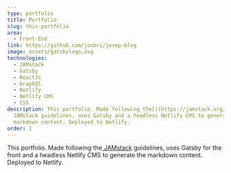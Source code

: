```yaml
---
type: portfolio
title: Portfolio
slug: this-portfolio
area:
  - Front-End
link: https://github.com/josbri/josep-blog
image: assets/gatsbylogo.svg
technologies:
  - JAMstack
  - Gatsby
  - ReactJs
  - GraphQl
  - Netlify
  - Netlify CMS
  - CSS
description: This portfolio. Made following the[](https://jamstack.org/)
  JAMstack guidelines, uses Gatsby and a headless Netlify CMS to generate the
  markdown content. Deployed to Netlify.
order: 1
---
```

This portfolio. Made following the[ JAMstack](https://jamstack.org/) guidelines, uses Gatsby for the front and a headless Netlify CMS to generate the markdown content. Deployed to Netlify.